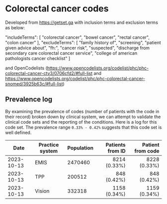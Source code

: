 #  Colorectal cancer codes

Developed from https://getset.ga with inclusion terms and exclusion terms as below:

"includeTerms": [
    "colorectal cancer",
    "bowel cancer",
    "rectal cancer",
    "colon cancer"
  ],
  "excludeTerms": [
    "family history of",
    "screening",
    "patient given advice about",
    "fh:",
    "cancer risk",
    "suspected",
    "discharge from secondary care colorectal cancer service",
    "college of american pathologists cancer checklist"
  ]

and OpenCodelists (https://www.opencodelists.org/codelist/phc/phc-colorectal-cancer-ctv3/0706cfd2/#full-list and https://www.opencodelists.org/codelist/phc/phc-colorectal-cancer-snomed/3925b63c/#full-list) 

  ## Prevalence log

By examining the prevalence of codes (number of patients with the code in their record) broken down by clinical system, we can attempt to validate the clinical code sets and the reporting of the conditions. Here is a log for this code set. The prevalence range `0.33% - 0.42%` suggests that this code set is well defined.

| Date       | Practice system | Population | Patients from ID | Patient from code |
| ---------- | --------------- | ---------- | ---------------: | ----------------: |
| 2023-10-13 | EMIS            | 2470460    |    8214 (0.33%)  |    8228 (0.33%)   |
| 2023-10-13 | TPP             | 200512     |     848 (0.42%)  |     848 (0.42%)   |
| 2023-10-13 | Vision          | 332318     |    1158 (0.34%)  |    1159 (0.34%)   |